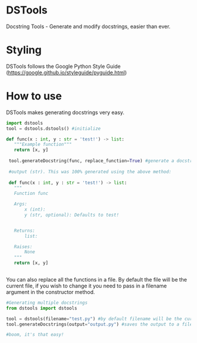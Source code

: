 # DSTools
 Docstring Tools - Generate and modify docstrings, easier than ever.

# Styling
 DSTools follows the Google Python Style Guide (https://google.github.io/styleguide/pyguide.html)


# How to use
 DSTools makes generating docstrings very easy.
 ```python
 import dstools
 tool = dstools.dstools() #initialize
 
 def func(x : int, y : str = 'test!') -> list:
    """Example function"""
    return [x, y]
     
  tool.generateDocstring(func, replace_function=True) #generate a docstring. Takes a callable as argument
  
  #output (str). This was 100% generated using the above method:
  
  def func(x : int, y : str = 'test!') -> list:
    """
    Function func

    Args:
        x (int):
        y (str, optional): Defaults to test!


    Returns:
        list:

    Raises:
        None
    """
    return [x, y]
   
 ```
 
 You can also replace all the functions in a file.
 By default the file will be the current file, if you wish to change it you need to pass in a filename argument in the constructor method.
 
 ```python
 #Generating multiple docstrings 
 from dstools import dstools
 
 tool = dstools(filename="test.py") #by default filename will be the current file.
 tool.generateDocstrings(output="output.py") #saves the output to a file called output.py
 
 #boom, it's that easy!
 ```

